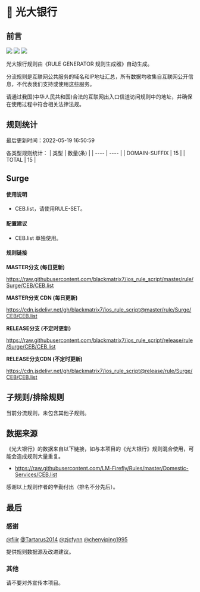 # 🧸 光大银行

## 前言

![](https://shields.io/badge/-移除重复规则-ff69b4) ![](https://shields.io/badge/-DOMAIN与DOMAIN--SUFFIX合并-green) ![](https://shields.io/badge/-IP--CIDR(6)合并-blueviolet) 

光大银行规则由《RULE GENERATOR 规则生成器》自动生成。

分流规则是互联网公共服务的域名和IP地址汇总，所有数据均收集自互联网公开信息，不代表我们支持或使用这些服务。

请通过我国(中华人民共和国)合法的互联网出入口信道访问规则中的地址，并确保在使用过程中符合相关法律法规。

## 规则统计

最后更新时间：2022-05-19 16:50:59

各类型规则统计：
| 类型 | 数量(条)  | 
| ---- | ----  |
| DOMAIN-SUFFIX | 15  | 
| TOTAL | 15  | 


## Surge 

#### 使用说明
- CEB.list，请使用RULE-SET。

#### 配置建议
- CEB.list 单独使用。

#### 规则链接
**MASTER分支 (每日更新)**

https://raw.githubusercontent.com/blackmatrix7/ios_rule_script/master/rule/Surge/CEB/CEB.list

**MASTER分支 CDN (每日更新)**

https://cdn.jsdelivr.net/gh/blackmatrix7/ios_rule_script@master/rule/Surge/CEB/CEB.list

**RELEASE分支 (不定时更新)**

https://raw.githubusercontent.com/blackmatrix7/ios_rule_script/release/rule/Surge/CEB/CEB.list

**RELEASE分支CDN (不定时更新)**

https://cdn.jsdelivr.net/gh/blackmatrix7/ios_rule_script@release/rule/Surge/CEB/CEB.list

## 子规则/排除规则


当前分流规则，未包含其他子规则。

## 数据来源

《光大银行》的数据来自以下链接，如与本项目的《光大银行》规则混合使用，可能会造成规则大量重复。

- https://raw.githubusercontent.com/LM-Firefly/Rules/master/Domestic-Services/CEB.list


感谢以上规则作者的辛勤付出（排名不分先后）。

## 最后

### 感谢

[@fiiir](https://github.com/fiiir) [@Tartarus2014](https://github.com/Tartarus2014) [@zjcfynn](https://github.com/zjcfynn) [@chenyiping1995](https://github.com/chenyiping1995) 

提供规则数据源及改进建议。

### 其他

请不要对外宣传本项目。